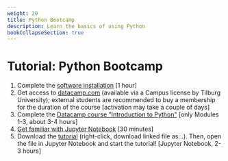 ```yaml
---
weight: 20
title: Python Bootcamp
description: Learn the basics of using Python
bookCollapseSection: true
---
```


# Tutorial: Python Bootcamp

<!--
## Learning goals

- Enable you to write and execute simple code in Python
- Familairizing with interface:
- Familiarize with basic programming concepts
  - Loading packages
  - Variables
  - Looping
  - String manipulations (e.g., `.replace`)
  - Regular expressions (`import re`)
  - Dictionaries (for JSON objects)
  - Arrays for looping through a list of text
  - Functions
  - Error handling (`try` and `except`)
- Reading from and writing to ASCII files (e.g., .txt, .csv)
- Know where to look for help (e.g., Stackoverflow)
-->

1. Complete the [software installation](../software) [1 hour]
2. Get access to [datacamp.com](https://datacamp.com) (available via a Campus license by Tilburg University); external students are recommended to buy a membership for the duration of the course [activation may take a couple of days]
3. Complete the [Datacamp course "Introduction to Python"](https://learn.datacamp.com/courses/intro-to-python-for-data-science) [only Modules 1-3, about 3-4 hours]
4. [Get familiar with Jupyter Notebook](https://www.youtube.com/watch?v=HW29067qVWk) [30 minutes]
5. Download the [tutorial](python-bootcamp.ipynb) (right-click, download linked file as…). Then, open the file in Jupyter Notebook and start the tutorial! [Jupyter Notebook, 2-3 hours]
